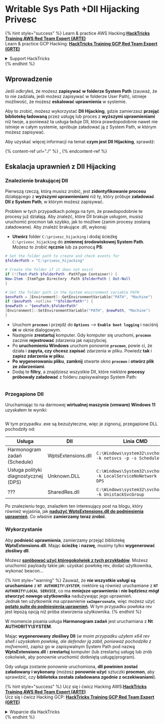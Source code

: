 # Writable Sys Path +Dll Hijacking Privesc

{% hint style="success" %}
Learn & practice AWS Hacking:<img src="/.gitbook/assets/arte.png" alt="" data-size="line">[**HackTricks Training AWS Red Team Expert (ARTE)**](https://training.hacktricks.xyz/courses/arte)<img src="/.gitbook/assets/arte.png" alt="" data-size="line">\
Learn & practice GCP Hacking: <img src="/.gitbook/assets/grte.png" alt="" data-size="line">[**HackTricks Training GCP Red Team Expert (GRTE)**<img src="/.gitbook/assets/grte.png" alt="" data-size="line">](https://training.hacktricks.xyz/courses/grte)

<details>

<summary>Support HackTricks</summary>

* Check the [**subscription plans**](https://github.com/sponsors/carlospolop)!
* **Join the** 💬 [**Discord group**](https://discord.gg/hRep4RUj7f) or the [**telegram group**](https://t.me/peass) or **follow** us on **Twitter** 🐦 [**@hacktricks\_live**](https://twitter.com/hacktricks\_live)**.**
* **Share hacking tricks by submitting PRs to the** [**HackTricks**](https://github.com/carlospolop/hacktricks) and [**HackTricks Cloud**](https://github.com/carlospolop/hacktricks-cloud) github repos.

</details>
{% endhint %}

## Wprowadzenie

Jeśli odkryłeś, że możesz **zapisywać w folderze System Path** (zauważ, że to nie zadziała, jeśli możesz zapisywać w folderze User Path), istnieje możliwość, że możesz **eskalować uprawnienia** w systemie.

Aby to zrobić, możesz wykorzystać **Dll Hijacking**, gdzie zamierzasz **przejąć bibliotekę ładowaną** przez usługę lub proces z **wyższymi uprawnieniami** niż twoje, a ponieważ ta usługa ładuje Dll, która prawdopodobnie nawet nie istnieje w całym systemie, spróbuje załadować ją z System Path, w którym możesz zapisywać.

Aby uzyskać więcej informacji na temat **czym jest Dll Hijacking**, sprawdź:

{% content-ref url="./" %}
[.](./)
{% endcontent-ref %}

## Eskalacja uprawnień z Dll Hijacking

### Znalezienie brakującej Dll

Pierwszą rzeczą, którą musisz zrobić, jest **zidentyfikowanie procesu** działającego z **wyższymi uprawnieniami** niż ty, który próbuje **załadować Dll z System Path**, w którym możesz zapisywać.

Problem w tych przypadkach polega na tym, że prawdopodobnie te procesy już działają. Aby znaleźć, które Dll brakuje usługom, musisz uruchomić procmon tak szybko, jak to możliwe (zanim procesy zostaną załadowane). Aby znaleźć brakujące .dll, wykonaj:

* **Utwórz** folder `C:\privesc_hijacking` i dodaj ścieżkę `C:\privesc_hijacking` do **zmiennej środowiskowej System Path**. Możesz to zrobić **ręcznie** lub za pomocą **PS**:
```powershell
# Set the folder path to create and check events for
$folderPath = "C:\privesc_hijacking"

# Create the folder if it does not exist
if (!(Test-Path $folderPath -PathType Container)) {
New-Item -ItemType Directory -Path $folderPath | Out-Null
}

# Set the folder path in the System environment variable PATH
$envPath = [Environment]::GetEnvironmentVariable("PATH", "Machine")
if ($envPath -notlike "*$folderPath*") {
$newPath = "$envPath;$folderPath"
[Environment]::SetEnvironmentVariable("PATH", $newPath, "Machine")
}
```
* Uruchom **`procmon`** i przejdź do **`Options`** --> **`Enable boot logging`** i naciśnij **`OK`** w oknie dialogowym.
* Następnie **zrestartuj** komputer. Gdy komputer się uruchomi, **`procmon`** zacznie **rejestrować** zdarzenia jak najszybciej.
* Po **uruchomieniu Windows** uruchom ponownie **`procmon`**, powie ci, że działa i **zapyta, czy chcesz zapisać** zdarzenia w pliku. Powiedz **tak** i **zapisz zdarzenia w pliku**.
* **Po** **wygenerowaniu pliku**, **zamknij** otwarte okno **`procmon`** i **otwórz plik ze zdarzeniami**.
* Dodaj te **filtry**, a znajdziesz wszystkie Dll, które niektóre **procesy próbowały załadować** z folderu zapisywalnego System Path:

<figure><img src="../../../.gitbook/assets/image (945).png" alt=""><figcaption></figcaption></figure>

### Przegapione Dll

Uruchamiając to na darmowej **wirtualnej maszynie (vmware) Windows 11** uzyskałem te wyniki:

<figure><img src="../../../.gitbook/assets/image (607).png" alt=""><figcaption></figcaption></figure>

W tym przypadku .exe są bezużyteczne, więc je zignoruj, przegapione DLL pochodziły od:

| Usługa                          | Dll                | Linia CMD                                                           |
| ------------------------------- | ------------------ | ------------------------------------------------------------------- |
| Harmonogram zadań (Schedule)   | WptsExtensions.dll | `C:\Windows\system32\svchost.exe -k netsvcs -p -s Schedule`         |
| Usługa polityki diagnostycznej (DPS) | Unknown.DLL        | `C:\Windows\System32\svchost.exe -k LocalServiceNoNetwork -p -s DPS` |
| ???                             | SharedRes.dll      | `C:\Windows\system32\svchost.exe -k UnistackSvcGroup`               |

Po znalezieniu tego, znalazłem ten interesujący post na blogu, który również wyjaśnia, jak [**nadużyć WptsExtensions.dll do podniesienia uprawnień**](https://juggernaut-sec.com/dll-hijacking/#Windows\_10\_Phantom\_DLL\_Hijacking\_-\_WptsExtensionsdll). Co właśnie **zamierzamy teraz zrobić**.

### Wykorzystanie

Aby **podnieść uprawnienia**, zamierzamy przejąć bibliotekę **WptsExtensions.dll**. Mając **ścieżkę** i **nazwę**, musimy tylko **wygenerować złośliwy dll**.

Możesz [**spróbować użyć któregokolwiek z tych przykładów**](./#creating-and-compiling-dlls). Możesz uruchomić payloady takie jak: uzyskać powłokę rev, dodać użytkownika, wykonać beacon...

{% hint style="warning" %}
Zauważ, że **nie wszystkie usługi są uruchamiane** z **`NT AUTHORITY\SYSTEM`**, niektóre są również uruchamiane z **`NT AUTHORITY\LOCAL SERVICE`**, co ma **mniejsze uprawnienia** i **nie będziesz mógł stworzyć nowego użytkownika** nadużywając jego uprawnień.\
Jednak ten użytkownik ma uprawnienie **`seImpersonate`**, więc możesz użyć [**potato suite do podniesienia uprawnień**](../roguepotato-and-printspoofer.md). W tym przypadku powłoka rev jest lepszą opcją niż próba stworzenia użytkownika.
{% endhint %}

W momencie pisania usługa **Harmonogram zadań** jest uruchamiana z **Nt AUTHORITY\SYSTEM**.

Mając **wygenerowany złośliwy Dll** (_w moim przypadku użyłem x64 rev shell i uzyskałem powłokę, ale defender ją zabił, ponieważ pochodziła z msfvenom_), zapisz go w zapisywalnym System Path pod nazwą **WptsExtensions.dll** i **zrestartuj** komputer (lub zrestartuj usługę lub zrób cokolwiek, aby ponownie uruchomić dotkniętą usługę/program).

Gdy usługa zostanie ponownie uruchomiona, **dll powinien zostać załadowany i wykonany** (możesz **ponownie użyć** sztuczki **procmon**, aby sprawdzić, czy **biblioteka została załadowana zgodnie z oczekiwaniami**).

{% hint style="success" %}
Ucz się i ćwicz Hacking AWS:<img src="/.gitbook/assets/arte.png" alt="" data-size="line">[**HackTricks Training AWS Red Team Expert (ARTE)**](https://training.hacktricks.xyz/courses/arte)<img src="/.gitbook/assets/arte.png" alt="" data-size="line">\
Ucz się i ćwicz Hacking GCP: <img src="/.gitbook/assets/grte.png" alt="" data-size="line">[**HackTricks Training GCP Red Team Expert (GRTE)**<img src="/.gitbook/assets/grte.png" alt="" data-size="line">](https://training.hacktricks.xyz/courses/grte)

<details>

<summary>Wsparcie dla HackTricks</summary>

* Sprawdź [**plany subskrypcyjne**](https://github.com/sponsors/carlospolop)!
* **Dołącz do** 💬 [**grupy Discord**](https://discord.gg/hRep4RUj7f) lub [**grupy telegram**](https://t.me/peass) lub **śledź** nas na **Twitterze** 🐦 [**@hacktricks\_live**](https://twitter.com/hacktricks\_live)**.**
* **Podziel się sztuczkami hackingowymi, przesyłając PR do** [**HackTricks**](https://github.com/carlospolop/hacktricks) i [**HackTricks Cloud**](https://github.com/carlospolop/hacktricks-cloud) repozytoriów na githubie.

</details>
{% endhint %}

